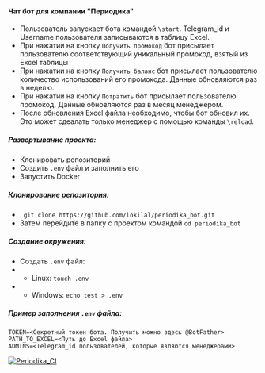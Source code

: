 #### Чат бот для компании "Периодика"
- Пользователь запускает бота командой `\start`. Telegram_id и Username пользователя записываются в таблицу Excel. 
- При нажатии на кнопку `Получить промокод` бот присылает пользователю соответствующий уникальный промокод, взятый из Excel таблицы 
- При нажатии на кнопку `Получить баланс` бот присылает пользователю количество использований его промокода. Данные обновляются раз в неделю.  
- При нажатии на кнопку `Потратить` бот присылает пользователю промокод. Данные обновляются раз в месяц менеджером.
- После обновления Excel файла необходимо, чтобы бот обновил их. Это может сдеалать только менеджер с помощью команды `\reload`. 
##### Развертывание проекта:
- Клонировать репозиторий
- Создить ```.env``` файл и заполнить его
- Запустить Docker 
##### Клонирование репозитория: 
- ``` git clone https://github.com/lokilal/periodika_bot.git```
- Затем перейдите в папку с проектом командой ```cd periodika_bot```
##### Создание окружения: 
- Создать ```.env``` файл: 
- - Linux: ```touch .env```
- - Windows: ```echo test > .env```
##### Пример заполнения ```.env``` файла: 
``` 
TOKEN=<Секретный токен бота. Получить можно здесь @BotFather>
PATH_TO_EXCEL=<Путь до Excel файла>
ADMINS=<Telegram_id пользователей, которые являются менеджерами>
```

[![Periodika_CI](https://github.com/lokilal/periodika_bot/actions/workflows/periodika_workflow.yml/badge.svg)](https://github.com/lokilal/periodika_bot/actions/workflows/periodika_workflow.yml)
